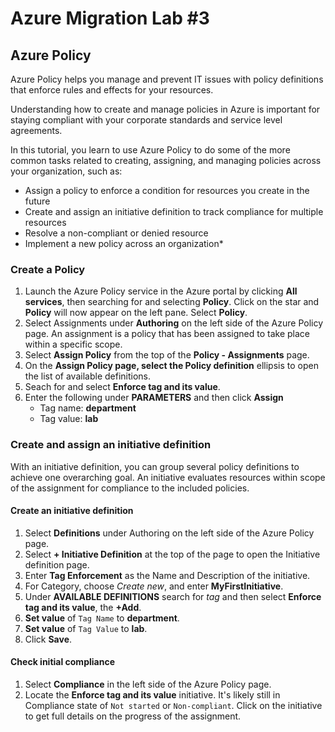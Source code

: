 # Azure Migration Lab #3

## Azure Policy
Azure Policy helps you manage and prevent IT issues with policy definitions that enforce rules and effects for your resources.

Understanding how to create and manage policies in Azure is important for staying compliant with your corporate standards and service level agreements.

In this tutorial, you learn to use Azure Policy to do some of the more common tasks related to creating, assigning, and managing policies across your organization, such as:
* Assign a policy to enforce a condition for resources you create in the future
* Create and assign an initiative definition to track compliance for multiple resources
* Resolve a non-compliant or denied resource
* Implement a new policy across an organization*

### Create a Policy
1. Launch the Azure Policy service in the Azure portal by clicking **All services**, then searching for and selecting **Policy**. Click on the star and **Policy** will now appear on the left pane.  Select **Policy**.
2. Select Assignments under **Authoring** on the left side of the Azure Policy page. An assignment is a policy that has been assigned to take place within a specific scope.
3. Select **Assign Policy** from the top of the **Policy - Assignments** page.
4. On the **Assign Policy **page, select the** Policy definition** ellipsis to open the list of available definitions. 
5. Seach for and select **Enforce tag and its value**. 
6. Enter the following under **PARAMETERS** and then click **Assign**
    * Tag name: **department**
    * Tag value: **lab**

### Create and assign an initiative definition
With an initiative definition, you can group several policy definitions to achieve one overarching goal. An initiative evaluates resources within scope of the assignment for compliance to the included policies. 

#### Create an initiative definition
1. Select **Definitions** under Authoring on the left side of the Azure Policy page.
2. Select **+ Initiative Definition** at the top of the page to open the Initiative definition page.
3. Enter **Tag Enforcement** as the Name and Description of the initiative.
4. For Category, choose *Create new*, and enter **MyFirstInitiative**.
5. Under **AVAILABLE DEFINITIONS** search for *tag* and then select **Enforce tag and its value**, the **+Add**.
6. **Set value** of `Tag Name` to **department**.
7. **Set value** of `Tag Value` to **lab**.
8. Click **Save**.

#### Check initial compliance
1. Select **Compliance** in the left side of the Azure Policy page.
2. Locate the **Enforce tag and its value** initiative. It's likely still in Compliance state of `Not started` or `Non-compliant`. Click on the initiative to get full details on the progress of the assignment.


